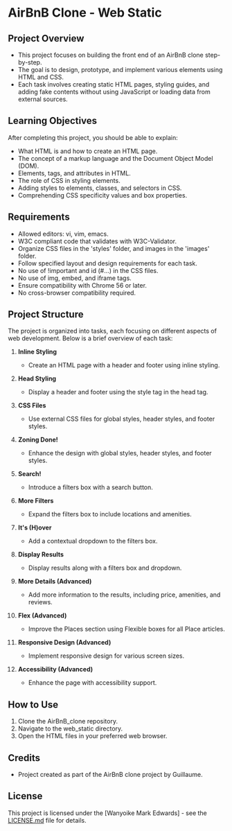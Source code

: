 # AirBnB Clone - Web Static

## Project Overview

- This project focuses on building the front end of an AirBnB clone step-by-step. 
- The goal is to design, prototype, and implement various elements using HTML and CSS. 
- Each task involves creating static HTML pages, styling guides, and adding fake contents without using JavaScript or loading data from external sources.

## Learning Objectives

After completing this project, you should be able to explain:

- What HTML is and how to create an HTML page.
- The concept of a markup language and the Document Object Model (DOM).
- Elements, tags, and attributes in HTML.
- The role of CSS in styling elements.
- Adding styles to elements, classes, and selectors in CSS.
- Comprehending CSS specificity values and box properties.

## Requirements

- Allowed editors: vi, vim, emacs.
- W3C compliant code that validates with W3C-Validator.
- Organize CSS files in the 'styles' folder, and images in the 'images' folder.
- Follow specified layout and design requirements for each task.
- No use of !important and id (#...) in the CSS files.
- No use of img, embed, and iframe tags.
- Ensure compatibility with Chrome 56 or later.
- No cross-browser compatibility required.

## Project Structure

The project is organized into tasks, each focusing on different aspects of web development. Below is a brief overview of each task:

1. **Inline Styling**
   - Create an HTML page with a header and footer using inline styling.

2. **Head Styling**
   - Display a header and footer using the style tag in the head tag.

3. **CSS Files**
   - Use external CSS files for global styles, header styles, and footer styles.

4. **Zoning Done!**
   - Enhance the design with global styles, header styles, and footer styles.

5. **Search!**
   - Introduce a filters box with a search button.

6. **More Filters**
   - Expand the filters box to include locations and amenities.

7. **It's (H)over**
   - Add a contextual dropdown to the filters box.

8. **Display Results**
   - Display results along with a filters box and dropdown.

9. **More Details (Advanced)**
   - Add more information to the results, including price, amenities, and reviews.

10. **Flex (Advanced)**
    - Improve the Places section using Flexible boxes for all Place articles.

11. **Responsive Design (Advanced)**
    - Implement responsive design for various screen sizes.

12. **Accessibility (Advanced)**
    - Enhance the page with accessibility support.

## How to Use

1. Clone the AirBnB_clone repository.
2. Navigate to the web_static directory.
3. Open the HTML files in your preferred web browser.

## Credits

- Project created as part of the AirBnB clone project by Guillaume.

## License

This project is licensed under the [Wanyoike Mark Edwards] - see the [LICENSE.md](LICENSE.md) file for details.
